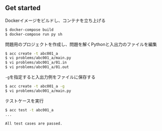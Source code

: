 ## Get started

Dockerイメージをビルドし、コンテナを立ち上げる

```sh
$ docker-compose build
$ docker-compose run py sh
```

問題用のプロジェクトを作成し、問題を解くPythonと入出力のファイルを編集

```sh
$ acc create -t abc001_a
$ vi problems/abc001_a/main.py
$ vi problems/abc001_a/01.in
$ vi problems/abc001_a/01.out
```

`-g`を指定すると入出力例をファイルに保存する

```sh
$ acc create -t abc001_a -g
$ vi problems/abc001_a/main.py
```

テストケースを実行

```sh
$ acc test -t abc001_a
...

All test cases are passed.
```
